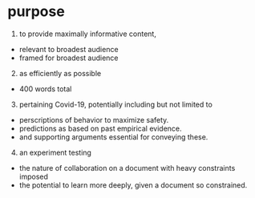 # purpose

1. to provide maximally informative content,  
  * relevant to broadest audience  
  * framed for broadest audience  
2. as efficiently as possible  
  * 400 words total  
3. pertaining Covid-19, potentially including but not limited to
  * perscriptions of behavior to maximize safety.
  * predictions as based on past empirical evidence.
  * and supporting arguments essential for conveying these.
4. an experiment testing 
  * the nature of collaboration on a document with heavy constraints imposed  
  * the potential to learn more deeply, given a document so constrained.
